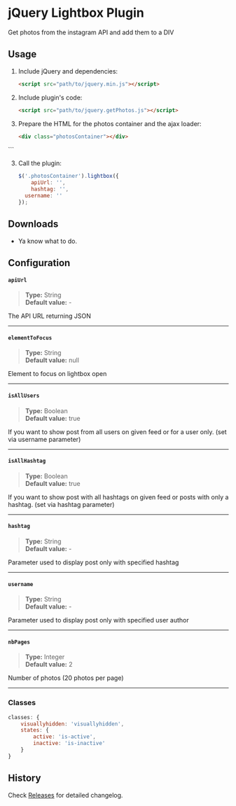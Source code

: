 # jQuery Lightbox Plugin
Get photos from the instagram API and add them to a DIV

## Usage

1. Include jQuery and dependencies:

	```html
	<script src="path/to/jquery.min.js"></script>
	```

2. Include plugin's code:

	```html
	<script src="path/to/jquery.getPhotos.js"></script>
	```

3. Prepare the HTML for the photos container and the ajax loader:

	```html
	<div class="photosContainer"></div>
  <div class="ajax-loader"></div>
	```

3. Call the plugin:

	```javascript
	$('.photosContainer').lightbox({
	    apiUrl: '',
	    hashtag: '',
      username: ''
	});
	```

## Downloads

* Ya know what to do.

## Configuration

#### `apiUrl`

> **Type:** String<br>
**Default value:** -

The API URL returning JSON

---

#### `elementToFocus`

> **Type:** String<br>
**Default value:** null

Element to focus on lightbox open

---

#### `isAllUsers`

> **Type:** Boolean<br>
**Default value:** true

If you want to show post from all users on given feed or for a user only. (set via username parameter)

---

#### `isAllHashtag`

> **Type:** Boolean<br>
**Default value:** true

If you want to show post with all hashtags on given feed or posts with only a hashtag. (set via hashtag parameter)

---

#### `hashtag`

> **Type:** String<br>
**Default value:** -

Parameter used to display post only with specified hashtag

---

#### `username`

> **Type:** String<br>
**Default value:** -

Parameter used to display post only with specified user author

---

#### `nbPages`

> **Type:** Integer<br>
**Default value:** 2

Number of photos (20 photos per page)

---


### Classes

```javascript
classes: {
    visuallyhidden: 'visuallyhidden',
    states: {
        active: 'is-active',
        inactive: 'is-inactive'
    }
}
```
## History

Check [Releases](../../releases) for detailed changelog.

